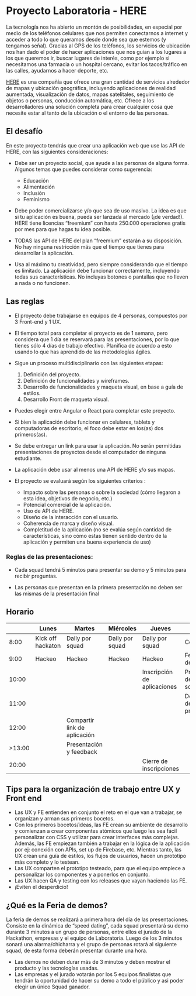 # Proyecto Laboratoria - HERE

La tecnología nos ha abierto un montón de posibilidades, en especial por medio de los teléfonos celulares que nos permiten conectarnos a internet y acceder a todo lo que queramos desde donde sea que estemos (y tengamos señal). Gracias al GPS de los teléfonos, los servicios de ubicación nos han dado el poder de hacer aplicaciones que nos guían a los lugares a los que queremos ir, buscar lugares de interés, como por ejemplo si necesitamos una farmacia o un hospital cercano, evitar los tacos/tráfico en las calles, ayudarnos a hacer deporte, etc.

[HERE](https://www.here.com/en) es una compañía que ofrece una gran cantidad de servicios alrededor de mapas y ubicación geográfica, incluyendo aplicaciones de realidad aumentada, visualización de datos, mapas satelitales, seguimiento de objetos o personas, conducción automática, etc. Ofrece a los desarrolladores una solución completa para crear cualquier cosa que necesite estar al tanto de la ubicación o el entorno de las personas.

## El desafío

En este proyecto tendrás que crear una aplicación web que use las API de HERE, con las siguientes consideraciones:

* Debe ser un proyecto social, que ayude a las personas de alguna forma. Algunos temas que puedes considerar como sugerencia:
    * Educación
    * Alimentación
    * Inclusión
    * Feminismo

* Debe poder comercializarse y/o que sea de uso masivo. La idea es que si tu aplicación es buena, pueda ser lanzada al mercado (¡de verdad!). HERE tiene licencias “freemium” con hasta 250.000 operaciones gratis por mes para que hagas tu idea posible.

* TODAS las API de HERE del plan “freemium” estarán a su disposición. No hay ninguna restricción más que el tiempo que tienes para desarrollar la aplicación.

* Usa al máximo tu creatividad, pero siempre considerando que el tiempo es limitado. La aplicación debe funcionar correctamente, incluyendo todas sus características. No incluyas  botones o pantallas que no lleven a nada o no funcionen.

## Las reglas

* El proyecto debe trabajarse en equipos de 4 personas, compuestos por 3 Front-end y 1 UX.

* El tiempo total para completar el proyecto es de 1 semana, pero considera que 1 día se reservará para las presentaciones, por lo que tienes sólo 4 días de trabajo efectivo. Planifica de acuerdo a esto usando lo que has aprendido de las metodologías ágiles.

* Sigue un proceso multidisciplinario con las siguientes etapas:
    1. Definición del proyecto.
    2. Definición de funcionalidades y wireframes.
    3. Desarrollo de funcionalidades y maqueta visual, en base a guía de estilos.
    4. Desarrollo Front de maqueta visual.

* Puedes elegir entre Angular o React para completar este proyecto.

* Si bien la aplicación debe funcionar en celulares, tablets y computadoras de escritorio, el foco debe estar en los(as) dos primeros(as).

* Se debe entregar un link para usar la aplicación. No serán permitidas presentaciones de proyectos desde el computador de ninguna estudiante.

* La aplicación debe usar al menos una API de HERE y/o sus mapas.

* El proyecto se evaluará según los siguientes criterios :
    - Impacto sobre las personas o sobre la sociedad (cómo llegaron a esta idea, objetivos de negocio, etc.)
    - Potencial comercial de la aplicación.
    - Uso de API de HERE.
    - Diseño de la interacción con el usuario.
    - Coherencia de marca y diseño visual.
    - Completitud de la aplicación (no se evalúa según cantidad de características, sino cómo estas tienen sentido dentro de la aplicación y permiten una buena experiencia de uso)

### Reglas de las presentaciones:
* Cada squad tendrá 5 minutos para presentar su demo y 5 minutos para recibir preguntas.

* Las personas que presentan en la primera presentación no deben ser las mismas de la presentación final


## Horario

|       |  Lunes            |  Martes                       | Miércoles         | Jueves                        | Viernes                               |
|------ | ------------------| ----------------------------- | ----------------- | ----------------------------- | ------------------------------------- |
| 8:00  | Kick off hackaton | Daily por squad               | Daily por squad   | Daily por squad               | Coffee break                          |
| 9:00  | Hackeo            | Hackeo                        | Hackeo            | Hackeo                        | Feria de demostraciones               |
| 10:00 |                   |                               |                   | Inscripción de aplicaciones   | Presentación de mejores squads        |
| 11:00 |                   |                               |                   |                               | Deliberación del jurado y premiación  |
| 12:00 |                   | Compartir link de aplicación  |                   |                               |                                       |
|>13:00 |                   | Presentación y feedback       |                   |                               |                                       |
| 20:00 |                   |                               |                   | Cierre de inscripciones       |                                       |

## Tips para la organización de trabajo entre UX y Front end

* Las UX y FE entienden en conjunto el reto en el que van a trabajar, se organizan y arman sus primeros bocetos.
* Con los primeros bocetos/ideas, las FE crean su ambiente de desarrollo y comienzan a crear componentes atómicos que luego les sea fácil personalizar con CSS y utilizar para crear interfaces más complejas. Además, las FE empiezan también a trabajar en la lógica de la aplicación por ej: conexión con APIs, set up de Firebase, etc. Mientras tanto, las UX crean una guía de estilos, los flujos de usuarios, hacen un prototipo más completo y lo testean.
* Las UX comparten el prototipo testeado, para que el equipo empiece a personalizar los componentes y a ponerlos en conjunto.
* Las UX hacen QA y testing con los releases que vayan haciendo las FE.
* ¡Eviten el desperdicio!

## ¿Qué es la Feria de demos?

La feria de demos se realizará a primera hora del día de las presentaciones. Consiste en la dinámica de “speed dating”, cada squad presentará su demo durante 3 minutos a un grupo de personas, entre ellos el jurado de la Hackathon, empresas y el equipo de Laboratoria. Luego de los 3 minutos sonará una alarma/chicharra y el grupo de personas rotará al siguiente squad, de esta forma deberán presentar durante una hora.
* Las demos no deben durar más de 3 minutos y deben mostrar el producto y las tecnologías usadas.
* Las empresas y el jurado votarán por los 5 equipos finalistas que tendrán la oportunidad de hacer su demo a todo el público y asi poder elegir un único Squad ganador.
